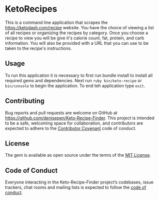 # KetoRecipes

This is a command line application that scrapes the https://ketodash.com/recipe website. You have the choice of viewing a list of all recipes or organizing the recipes by category.
Once you choose a recipe to view you will be give it's calorie count, fat, protein, and carb information. You will also be provided with a URL that you can use to be taken to the recipe's instructions.

## Usage
To run this application it is necessary to first run bundle install to install all required gems and dependencies. Next run `ruby bin/keto-recipe`  or `bin/console` to begin the application. To end teh application type `exit`.  



## Contributing

Bug reports and pull requests are welcome on GitHub at https://github.com/denisepen/Keto-Recipe-Finder. This project is intended to be a safe, welcoming space for collaboration, and contributors are expected to adhere to the [Contributor Covenant](http://contributor-covenant.org) code of conduct.

## License

The gem is available as open source under the terms of the [MIT License](https://opensource.org/licenses/MIT).

## Code of Conduct

Everyone interacting in the Keto-Recipe-Finder project’s codebases, issue trackers, chat rooms and mailing lists is expected to follow the [code of conduct](https://github.com/'denisepen'/keto_recipes/blob/master/CODE_OF_CONDUCT.md).
